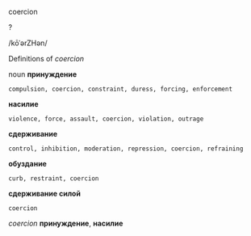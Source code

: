 coercion

?

/kōˈərZHən/

Definitions of _coercion_

noun
**принуждение**

    compulsion, coercion, constraint, duress, forcing, enforcement
**насилие**

    violence, force, assault, coercion, violation, outrage
**сдерживание**

    control, inhibition, moderation, repression, coercion, refraining
**обуздание**

    curb, restraint, coercion
**сдерживание силой**

    coercion

_coercion_
**принуждение**, **насилие**